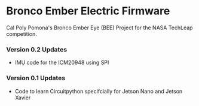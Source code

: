 # Bronco Ember Electric Firmware
Cal Poly Pomona's Bronco Ember Eye (BEE) Project for the NASA TechLeap competition.

### Version 0.2 Updates
- IMU code for the ICM20948 using SPI

### Version 0.1 Updates
- Code to learn Circuitpython specifcially for Jetson Nano and Jetson Xavier

